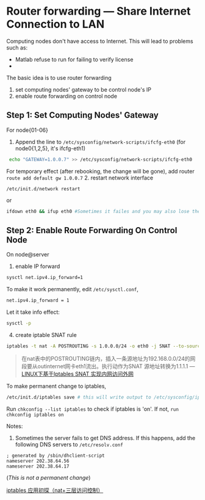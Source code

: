 # Router forwarding — Share Internet Connection to LAN

Computing nodes don't have access to Internet. This will lead to problems such as:
- Matlab refuse to run for failing to verify license
- 

The basic idea is to use router forwarding
1. set computing nodes' gateway to be control node's IP
2. enable route forwarding on control node

## Step 1: Set Computing Nodes' Gateway
For node{01-06}
1. Append the line to `/etc/sysconfig/network-scripts/ifcfg-eth0` (for node0{1,2,5}, it's ifcfg-eth1)
```bash
 echo "GATEWAY=1.0.0.7" >> /etc/sysconfig/network-scripts/ifcfg-eth0
```
For temporary effect (after rebooking, the change will be gone), add router `route add default gw 1.0.0.7`
2. restart network interface 
 
 ```
 /etc/init.d/network restart
 ```
 or
 ```sh
 ifdown eth0 && ifup eth0 #Sometimes it failes and you may also lose the ssh connetion. It means you have to go to the physical room to restart the network service.
 ```

## Step 2: Enable Route Forwarding On Control Node

On node@server
1. enable IP forward
```bash
sysctl net.ipv4.ip_forward=1
```
To make it work permanently, edit `/etc/sysctl.conf`,
```bash
net.ipv4.ip_forward = 1
```
Let it take info effect:
```bash
sysctl -p
```

4. create iptable SNAT rule
```bash
iptables -t nat -A POSTROUTING -s 1.0.0.0/24 -o eth0 -j SNAT --to-source 222.195.79.102
```
>在nat表中的POSTROUTING链内，插入一条源地址为192.168.0.0/24的网段要从outinternet网卡eth1流出。执行动作为SNAT  源地址转换为1.1.1.1 —[LINUX下基于Iptables SNAT 实现内网访问外网](http://blog.itechol.com/space-752-do-blog-id-4558.html)

To make permanent change to iptables,
```bash
/etc/init.d/iptables save # this will write output to /etc/sysconfig/iptables
```
Run `chkconfig --list iptables` to check if iptables is 'on'. If not, `run chkconfig iptables on`

Notes:
1. Sometimes the server fails to get DNS address. If this happens, add the following DNS servers to  `/etc/resolv.conf`
```language
; generated by /sbin/dhclient-script
nameserver 202.38.64.56
nameserver 202.38.64.17
```

(*This is not a permanent change*)

[iptables 应用初探（nat+三层访问控制）](http://www.vgos.net/?p=152)
